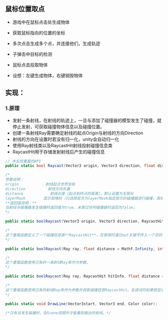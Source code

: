 ## 鼠标位置取点
- 游戏中在鼠标点击处生成物体
- 获取鼠标指向的位置的坐标
- 多次点击生成多个点，并连接他们，生成轨迹

- 子弹击中目标的检测
- 鼠标点击拾取物体

- 设想：左键生成物体，右键销毁物体


## 实现：
### 1.原理
  - 发射一条射线，在射线的轨迹上，一旦与添加了碰撞器的模型发生了碰撞，就停止发射，可获取碰撞物体信息以及碰撞位置。
  - 创建一条射线Ray需要确定射线的起点Origin与射线的方向Direction
  - 射线的方向在设置时若没有归一化，unity会自动归一化
  - 使用Ray射线类以及RaycastHit射线投射碰撞信息类
  - RaycastHit用于存储发射射线后产生的碰撞信息

```c#
// 本实现重要的API
public static bool Raycast(Vector3 origin, Vector3 direction, float distance=Mathf.Infinity, intlayerMask=DefaultRaycastLayers);

/*
参数说明：
origin            射线起点世界坐标
direction          射线方向矢量
distance            射线长度（起点到终点的距离），默认设置为无限长
layerMask        显示层掩码（只选择层次为layerMask指定层次的碰撞器进行碰撞，其他层次的碰撞器忽略）
**返回值说明：**
当射线与碰撞器发生碰撞时返回值为true，未穿过任何碰撞器时返回为false。
*/

public static boolRaycast(Vector3 origin, Vector3 direction, RaycastHit hitInfo, float distance =Mathf.Infinity, int layerMask = DefaultRaycastLayers);

/*
这个重载函数定义了一个碰撞信息类**RaycastHit**，在使用时通过out关键字传入一个空的碰撞信息对象。当射线与碰撞器发生碰撞时，该对象将被赋值，可以获得碰撞信息包括transform、rigidbody、point 等。如果未发生碰撞，该对象为空。
*/

public static boolRaycast(Ray ray, float distance = Mathf.Infinity, int layerMask =DefaultRaycastLayers);

/*
这个重载函数使用已有的一条射线Ray来作为参数。
*/

public static boolRaycast(Ray ray, RaycastHit hitInfo, float distance = Mathf.Infinity, intlayerMask = DefaultRaycastLayers);

/*
这个重载函数使用已有的射线Ray来作为参数并获取碰撞信息RaycastHit。在调试时如果想显示一条射线，可以使用Debug.DrawLine来实现。
*/

public static void DrawLine(Vector3start, Vector3 end, Color color);

/*只有当发生碰撞时，在Scene视图中才能看到画出的射线。*/
```



